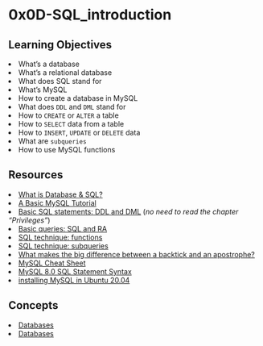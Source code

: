 # 0x0D-SQL_introduction

## Learning Objectives

<li>What’s a database</li>
<li>What’s a relational database</li>
<li>What does SQL stand for</li>
<li>What’s MySQL</li>
<li>How to create a database in MySQL</li>
<li>What does <code>DDL</code> and <code>DML</code> stand for</li>
<li>How to <code>CREATE</code> or <code>ALTER</code> a table</li>
<li>How to <code>SELECT</code> data from a table</li>
<li>How to <code>INSERT</code>, <code>UPDATE</code> or <code>DELETE</code> data</li>
<li>What are <code>subqueries</code></li>
<li>How to use MySQL functions</li>

## Resources
<li><a href="/rltoken/yyRKTEdRkYEVlRgZPbasjw" target="_blank" title="What is Database &amp; SQL?">What is Database &amp; SQL?</a> </li>
<li><a href="/rltoken/sV2PtK5YfQsXWW1malRZ5Q" target="_blank" title="A Basic MySQL Tutorial">A Basic MySQL Tutorial</a> </li>
<li><a href="/rltoken/IUKo4-UaRZSKPvXr5u9oBw" target="_blank" title="Basic SQL statements: DDL and DML">Basic SQL statements: DDL and DML</a> (<em>no need to read the chapter “Privileges”</em>)</li>
<li><a href="/rltoken/rXKvu2u7vg1Hj6bnX7UgMg" target="_blank" title="Basic queries: SQL and RA">Basic queries: SQL and RA</a> </li>
<li><a href="/rltoken/-Riv_dzSYsJyvy-LlaO6Mg" target="_blank" title="SQL technique: functions">SQL technique: functions</a> </li>
<li><a href="/rltoken/QpIXoR--8eBIaidgSWYsBQ" target="_blank" title="SQL technique: subqueries">SQL technique: subqueries</a> </li>
<li><a href="/rltoken/Gt0nFJPJRwW2Y0izzwbVrw" target="_blank" title="What makes the big difference between a backtick and an apostrophe?">What makes the big difference between a backtick and an apostrophe?</a> </li>
<li><a href="/rltoken/1oU1LwCksQLXjs6fZYezrw" target="_blank" title="MySQL Cheat Sheet">MySQL Cheat Sheet</a> </li>
<li><a href="/rltoken/HmdmLiYBM0Q34iCYPWd9XQ" target="_blank" title="MySQL 8.0 SQL Statement Syntax">MySQL 8.0 SQL Statement Syntax</a> </li>
<li><a href="/rltoken/IpYI9rgbwfjxOAQQgpHCmQ" target="_blank" title="installing MySQL in Ubuntu 20.04">installing MySQL in Ubuntu 20.04</a></li>

## Concepts
<li>
<a href="https://intranet.alxswe.com/concepts/37">Databases</a>
</li>
<li>
<a href="https://intranet.alxswe.com/concepts/556">Databases</a>
</li>
